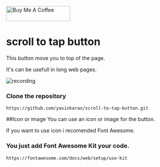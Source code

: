 <a href="https://www.buymeacoffee.com/yasinkara" target="_blank">
<img src="https://cdn.buymeacoffee.com/buttons/default-orange.png" alt="Buy Me A Coffee" height="41" width="174">
</a>


# scroll to tap button
This button move you to top of the page.

It's can be usefull in long web pages.

![recording](https://i.hizliresim.com/8uzm8hf.gif)

### Clone the repository
``` https://github.com/yasinkarax/scroll-to-tap-button.git ```

##Icon or image
You can use an icon or image for the button.

If you want to use icon i recomended Font Awesome.

### You just add Font Awesome Kit your code.
```https://fontawesome.com/docs/web/setup/use-kit```

